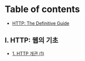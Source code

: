 # Table of contents

* [HTTP: The Definitive Guide](README.md)

## I. HTTP: 웹의 기초 <a id="i.http-the-webs-foundation"></a>

* [1. HTTP 개관 \(1\)](i.http-the-webs-foundation/01.overview-of-http-1.md)

